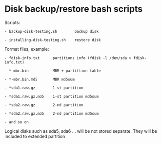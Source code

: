 # Disk backup/restore bash scripts

Scripts:

    - backup-disk-testing.sh        backup disk

    - installing-disk-testing.sh    restore disk



Format files, example:

    - fdisk-info.txt      partitions info (fdisk -l /dev/sda > fdisk-info.txt)

    - *-mbr.bin           MBR + partittion table

    - *-mbr.bin.md5       MBR md5sum

    - *sda1.raw.gz        1-st partition

    - *sda1.raw.gz.md5    1-st partition md5sum

    - *sda2.raw.gz        2-nd partition

    - *sda2.raw.gz.md5    2-nd partition md5sum

    - and so on

Logical disks such as sda5, sda6 ... will be not stored separate. They will be included to extended partition  
